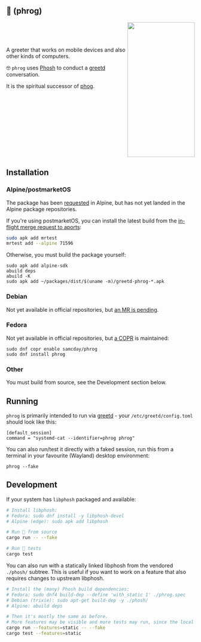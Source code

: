 ## 🐸 (phrog)

<img align="right" width="180" height="360" src="https://github.com/samcday/phrog/releases/download/0.42.0/demo.webp">

<br />
<br />
<br />

A greeter that works on mobile devices and also other kinds of computers.

🤓 `phrog` uses [Phosh][] to conduct a [greetd][] conversation.

It is the spiritual successor of [phog][].

<br clear="right"/>

## Installation

### Alpine/postmarketOS

The package has been [requested](https://gitlab.alpinelinux.org/alpine/aports/-/issues/16430) in Alpine, but has not yet landed in the Alpine package repositories.

If you're using postmarketOS, you can install the latest build from the [in-flight merge request to aports](https://gitlab.alpinelinux.org/alpine/aports/-/merge_requests/71596):

```sh
sudo apk add mrtest
mrtest add --alpine 71596
```

Otherwise, you must build the package yourself:

```
sudo apk add alpine-sdk
abuild deps
abuild -K
sudo apk add ~/packages/dist/$(uname -m)/greetd-phrog-*.apk
```

### Debian

Not yet available in official repositories, but [an MR is pending](https://salsa.debian.org/DebianOnMobile-team/phrog/-/merge_requests/1).

### Fedora

Not yet available in official repositories, but [a COPR](https://copr.fedorainfracloud.org/coprs/samcday/phrog/) is maintained:

```
sudo dnf copr enable samcday/phrog
sudo dnf install phrog
```

### Other

You must build from source, see the Development section below.

## Running

`phrog` is primarily intended to run via [greetd][] - your `/etc/greetd/config.toml` should
look like this:

```
[default_session]
command = "systemd-cat --identifier=phrog phrog"
```

You can also run/test it directly with a faked session, run this from a terminal in your favourite (Wayland) desktop environment:

```
phrog --fake
```

## Development

If your system has `libphosh` packaged and available:

```sh
# Install libphosh:
# Fedora: sudo dnf install -y libphosh-devel
# Alpine (edge): sudo apk add libphosh

# Run 🐸 from source
cargo run -- --fake

# Run 🐸 tests
cargo test
```

You can also run with a statically linked libphosh from the vendored `./phosh/` subtree. This is useful if you want to work on a feature that also requires changes to upstream libphosh.

```sh
# Install the (many) Phosh build dependencies:
# Fedora: sudo dnf4 build-dep --define 'with_static 1' ./phrog.spec
# Debian (trixie): sudo apt-get build-dep -y ./phosh/
# Alpine: abuild deps

# Then it's mostly the same as before.
# More features may be visible and more tests may run, since the local tree pulls ahead of upstream.
cargo run --features=static -- --fake
cargo test --features=static
```

[phog]: https://gitlab.com/mobian1/phog
[Phosh]: https://gitlab.gnome.org/World/Phosh/phosh
[greetd]: https://sr.ht/~kennylevinsen/greetd/
